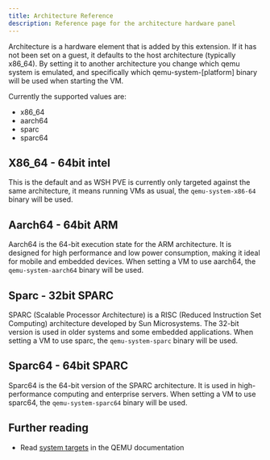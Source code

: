 ```yaml
---
title: Architecture Reference
description: Reference page for the architecture hardware panel
---
```


Architecture is a hardware element that is added by this extension.
If it has not been set on a guest, it defaults to the host architecture (typically x86_64).
By setting it to another architecture you change which qemu system is emulated, and specifically which qemu-system-[platform] binary will be used when starting the VM.

Currently the supported values are:

- x86_64
- aarch64
- sparc
- sparc64

## X86_64 - 64bit intel

This is the default and as WSH PVE is currently only targeted against the same architecture, it means running VMs as usual, the `qemu-system-x86-64` binary will be used.

## Aarch64 - 64bit ARM

Aarch64 is the 64-bit execution state for the ARM architecture. It is designed for high performance and low power consumption, making it ideal for mobile and embedded devices. When setting a VM to use aarch64, the `qemu-system-aarch64` binary will be used.

## Sparc - 32bit SPARC

SPARC (Scalable Processor Architecture) is a RISC (Reduced Instruction Set Computing) architecture developed by Sun Microsystems. The 32-bit version is used in older systems and some embedded applications. When setting a VM to use sparc, the `qemu-system-sparc` binary will be used.

## Sparc64 - 64bit SPARC

Sparc64 is the 64-bit version of the SPARC architecture. It is used in high-performance computing and enterprise servers. When setting a VM to use sparc64, the `qemu-system-sparc64` binary will be used.

## Further reading

- Read [system targets](https://www.qemu.org/docs/master/system/targets.html) in the QEMU documentation
